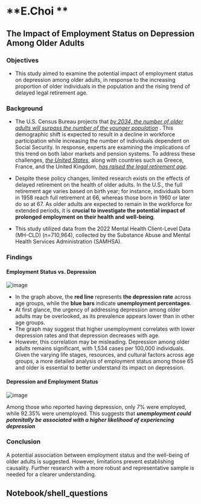 # **E.Choi **

## **The Impact of Employment Status on Depression Among Older Adults**


### **Objectives**

- This study aimed to examine the potential impact of employment status on depression among older adults, in response to the increasing proportion of older individuals in the population and the rising trend of delayed legal retirement age.

### **Background**

- The U.S. Census Bureau projects that *<ins>by 2034, the number of older adults will surpass the number of the younger population</ins>* . This demographic shift is expected to result in a decline in workforce participation while increasing the number of individuals dependent on Social Security. In response, experts are examining the implications of this trend on both labor markets and pension systems. To address these challenges, *<ins>the United States</ins>*, along with countries such as Greece, France, and the United Kingdom, *<ins>has raised the legal retirement age</ins>*.

- Despite these policy changes, limited research exists on the effects of delayed retirement on the health of older adults. In the U.S., the full retirement age varies based on birth year; for instance, individuals born in 1958 reach full retirement at 66, whereas those born in 1960 or later do so at 67. As older adults are expected to remain in the workforce for extended periods, it is **crucial to investigate the potential impact of prolonged employment on their health and well-being**.

- This study utilized data from the 2022 Mental Health Client-Level Data (MH-CLD) (n=710,964), collected by the Substance Abuse and Mental Health Services Administration (SAMHSA).

### **Findings**

#### Employment Status vs. Depression 
![image](https://github.com/user-attachments/assets/b9e52dfd-0340-4342-acb2-9f08b45c0c5b)


- In the graph above, the **red line** represents **the depression rate** across age groups, while the **blue bars** indicate **unemployment percentages**.
- At first glance, the urgency of addressing depression among older adults may be overlooked, as its prevalence appears lower than in other age groups.
- The graph may suggest that higher unemployment correlates with lower depression rates and that depression decreases with age.
- However, this correlation may be misleading. Depression among older adults remains significant, with 1,534 cases per 100,000 individuals. Given the varying life stages, resources, and cultural factors across age groups, a more detailed analysis of employment status among those 65 and older is essential to better understand its impact on depression.

#### Depression and Employment Status 
![image](https://github.com/user-attachments/assets/c9a89ae8-c1b3-46ef-8602-523733a7fe7d)

Among those who reported having depression, only 7% were employed, while 92.35% were unemployed. This suggests that ***unemployment could potenitally be associated with a higher likelihood of experiencing depression***

### **Conclusion**
A potential association between employment status and the well-being of older adults is suggested. However, limitations prevent establishing causality. Further research with a more robust and representative sample is needed for a clearer understanding.

## Notebook/shell_questions

